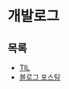 # 개발로그

## 목록

* [TIL](https://github.com/deepweller/dev-log/tree/master/TIL)
* [블로그 포스팅](https://github.com/deepweller/dev-log/tree/master/post)
